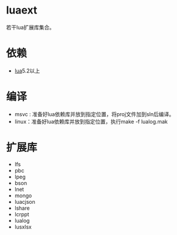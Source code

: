 # luaext
若干lua扩展库集合。

# 依赖
- [lua](https://github.com/xiyoo0812/lua.git)5.2以上

# 编译
- msvc : 准备好lua依赖库并放到指定位置，将proj文件加到sln后编译。
- linux：准备好lua依赖库并放到指定位置，执行make -f lualog.mak

# 扩展库
- lfs
- pbc
- lpeg
- bson
- lnet
- mongo
- luacjson
- lshare
- lcrppt
- lualog
- lusxlsx
